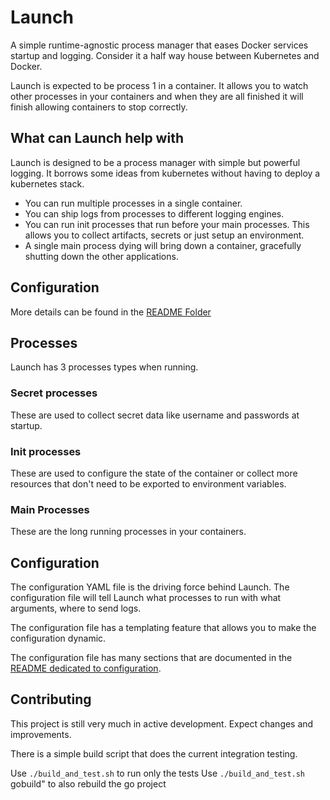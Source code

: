 # Launch

A simple runtime-agnostic process manager that eases Docker services startup and logging.
Consider it a half way house between Kubernetes and Docker.

Launch is expected to be process 1 in a container. It allows you to watch other processes in your containers and when they are all finished it will finish allowing containers to stop correctly.

## What can Launch help with

Launch is designed to be a process manager with simple but powerful logging. It borrows some ideas from kubernetes without having to deploy a kubernetes stack.

* You can run multiple processes in a single container.
* You can ship logs from processes to different logging engines.
* You can run init processes that run before your main processes. This allows you to collect artifacts, secrets or just setup an environment.
* A single main process dying will bring down a container, gracefully shutting down the other applications.

## Configuration

More details can be found in the [README Folder](./READMEs/)

## Processes

Launch has 3 processes types when running.

### Secret processes

These are used to collect secret data like username and passwords at startup.

### Init processes

These are used to configure the state of the container or collect more resources that don't need to be exported to environment variables.

### Main Processes

These are the long running processes in your containers.

## Configuration

The configuration YAML file is the driving force behind Launch. The configuration file will tell Launch what processes to run with what arguments, where to send logs.

The configuration file has a templating feature that allows you to make the configuration dynamic.

The configuration file has many sections that are documented in the
[README dedicated to configuration](./READMEs/ConfigurationFile.MD).

## Contributing

This project is still very much in active development. Expect changes and improvements.

There is a simple build script that does the current integration testing.

Use `./build_and_test.sh` to run only the tests
Use `./build_and_test.sh` gobuild" to also rebuild the go project
